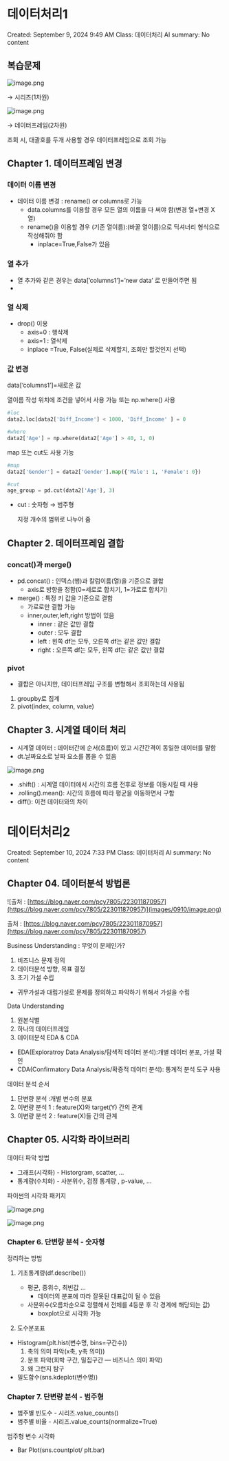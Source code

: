 # 데이터처리1

Created: September 9, 2024 9:49 AM
Class: 데이터처리
AI summary: No content

## 복습문제

![image.png](images/0909/image.png)

→ 시리즈(1차원)

![image.png](images/0909/image%201.png)

→ 데이터프레임(2차원)

조회 시, 대괄호를 두개 사용할 경우 데이터프레임으로 조회 가능

## Chapter 1. 데이터프레임 변경

### 데이터 이름 변경

- 데이터 이름 변경 : rename() or columns로 가능
    - data.columns를 이용할 경우 모든 열의 이름을 다 써야 함(변경 열+변경 X 열)
    - rename()을 이용할 경우 (기존 열이름):(바꿀 열이름)으로 딕셔너리 형식으로 작성해줘야 함
        - inplace=True,False가 있음

### 열 추가

- 열 추가와 같은 경우는 data[’columns1’]=’new data’ 로 만들어주면 됨
- 

### 열 삭제

- drop() 이용
    - axis=0 : 행삭제
    - axis=1 : 열삭제
    - inplace =True, False(실제로 삭제할지, 조회만 할것인지 선택)

### 값 변경

data[’columns1’]=새로운 값

열이름 작성 위치에 조건을 넣어서 사용 가능 또는 np.where() 사용

```python
#loc
data2.loc[data2['Diff_Income'] < 1000, 'Diff_Income' ] = 0

#where
data2['Age'] = np.where(data2['Age'] > 40, 1, 0)
```

map 또는 cut도 사용 가능

```python
#map
data2['Gender'] = data2['Gender'].map({'Male': 1, 'Female': 0})

#cut
age_group = pd.cut(data2['Age'], 3)
```

- cut : 숫자형 → 범주형
    
    지정 개수의 범위로 나누어 줌
    

## Chapter 2. 데이터프레임 결합

### concat()과 merge()

- pd.concat() : 인덱스(행)과 칼럼이름(열)을 기준으로 결합
    - axis로 방향을 정함(0=세로로 합치기, 1=가로로 합치기)
- merge() : 특정 키 값을 기준으로 결합
    - 가로로만 결합 가능
    - inner,outer,left,right 방법이 있음
        - inner : 같은 값만 결합
        - outer : 모두 결합
        - left : 왼쪽 df는 모두, 오른쪽 df는 같은 값만 결합
        - right : 오른쪽 df는 모두, 왼쪽 df는 같은 값만 결합

### pivot

- 결합은 아니지만, 데이터프레임 구조를 변형해서 조회하는데 사용됨
1. groupby로 집계
2. pivot(index, column, value)

## Chapter 3. 시계열 데이터 처리

- 시계열 데이터 : 데이터간에 순서(흐름)이 있고 시간간격이 동일한 데이터를 말함
- dt.날짜요소로 날짜 요소를 뽑을 수 있음

![image.png](images/0909/image%202.png)

- .shift() : 시계열 데이터에서 시간의 흐름 전후로 정보를 이동시킬 때 사용
- .rolling().mean(): 시간의 흐름에 따라 평균을 이동하면서 구함
- diff(): 이전 데이터와의 차이

# 데이터처리2

Created: September 10, 2024 7:33 PM
Class: 데이터처리
AI summary: No content

## Chapter 04. 데이터분석 방법론

![출처 : [https://blog.naver.com/pcy7805/223011870957](https://blog.naver.com/pcy7805/223011870957)](images/0910/image.png)

출처 : [https://blog.naver.com/pcy7805/223011870957](https://blog.naver.com/pcy7805/223011870957)

Business Understanding : 무엇이 문제인가?

1. 비즈니스 문제 정의
2. 데이터분석 방향, 목표 결정
3. 초기 가설 수립
- 귀무가설과 대립가설로 문제를 정의하고 파악하기 위해서 가설을 수립

Data Understanding 

1. 원본식별
2. 하나의 데이터프레임
3. 데이터분석 EDA & CDA
- EDA(Exploratroy Data Analysis/탐색적 데이터 분석):개별 데이터 분포, 가설 확인
- CDA(Confirmatory Data Analysis/확증적 데이터 분석): 통계적 분석 도구 사용

데이터 분석 순서

1. 단변량 분석 :개별 변수의 분포
2. 이변량 분석 1 : feature(X)와 target(Y) 간의 관계
3. 이변량 분석 2 : feature(X)들 간의 관계

## Chapter 05. 시각화 라이브러리

데이터 파악 방법

- 그래프(시각화) - Historgram, scatter, …
- 통계량(수치화) - 사분위수, 검정 통계량 , p-value, …

파이썬의 시각화 패키지

![image.png](images/0910/image%201.png)

![image.png](images/0910/image%202.png)

### Chapter 6. 단변량 분석 - 숫자형

정리하는 방법

1. 기초통계량(df.describe())
    - 평균, 중위수, 최빈값 …
        - 데이터의 분포에 따라 잘못된 대표값이 될 수 있음
    - 사분위수(오름차순으로 정렬해서 전체를 4등분 후 각 경계에 해당되는 값)
        - boxplot으로 시각화 가능

1. 도수분포표
- Histogram(plt.hist(변수명, bins=구간수))
    1. 축의 의미 파악(x축, y축 의미))
    2. 분포 파악(희박 구간, 밀집구간 — 비즈니스 의미 파악)
    3. 왜 그런지 탐구
- 밀도함수(sns.kdeplot(변수명))

### Chapter 7. 단변량 분석 - 범주형

- 범주별 빈도수 - 시리즈.value_counts()
- 범주별 비율 - 시리즈.value_counts(normalize=True)

범주형 변수 시각화

- Bar Plot(sns.countplot/ plt.bar)